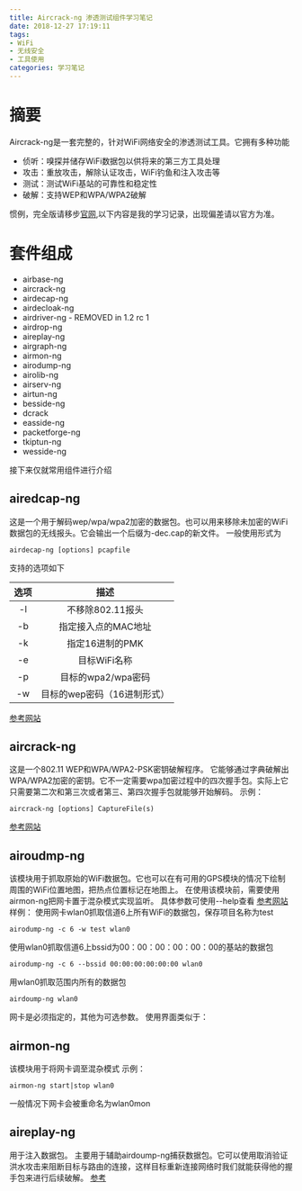 ```yaml
---
title: Aircrack-ng 渗透测试组件学习笔记
date: 2018-12-27 17:19:11
tags:
- WiFi
- 无线安全
- 工具使用
categories: 学习笔记
---
```

# 摘要
Aircrack-ng是一套完整的，针对WiFi网络安全的渗透测试工具。它拥有多种功能
- 侦听：嗅探并储存WiFi数据包以供将来的第三方工具处理
- 攻击：重放攻击，解除认证攻击，WiFi钓鱼和注入攻击等
- 测试：测试WiFi基站的可靠性和稳定性
- 破解：支持WEP和WPA/WPA2破解
<!--more-->
惯例，完全版请移步[官网](http://www.aircrack-ng.org/doku.php),以下内容是我的学习记录，出现偏差请以官方为准。

# 套件组成

- airbase-ng
- aircrack-ng
- airdecap-ng
- airdecloak-ng
- airdriver-ng - REMOVED in 1.2 rc 1
- airdrop-ng
- aireplay-ng
- airgraph-ng
- airmon-ng
- airodump-ng
- airolib-ng
- airserv-ng
- airtun-ng
- besside-ng
- dcrack
- easside-ng
- packetforge-ng
- tkiptun-ng
- wesside-ng

接下来仅就常用组件进行介绍

## airedcap-ng
这是一个用于解码wep/wpa/wpa2加密的数据包。也可以用来移除未加密的WiFi数据包的无线报头。它会输出一个后缀为-dec.cap的新文件。
一般使用形式为
```
airdecap-ng [options] pcapfile
```
支持的选项如下

选项|描述
:-:|:-:
-l|不移除802.11报头
-b|指定接入点的MAC地址
-k|指定16进制的PMK
-e|目标WiFi名称
-p|目标的wpa2/wpa密码
-w|目标的wep密码（16进制形式）
[参考网站](http://www.aircrack-ng.org/doku.php?id=airdecap-ng)

## aircrack-ng
这是一个802.11 WEP和WPA/WPA2-PSK密钥破解程序。
它能够通过字典破解出WPA/WPA2加密的密钥。它不一定需要wpa加密过程中的四次握手包。实际上它只需要第二次和第三次或者第三、第四次握手包就能够开始解码。
示例：
```
aircrack-ng [options] CaptureFile(s)
```
[参考网站](http://www.aircrack-ng.org/doku.php?id=aircrack-ng)

## airoudmp-ng
该模块用于抓取原始的WiFi数据包。它也可以在有可用的GPS模块的情况下绘制周围的WiFi位置地图，把热点位置标记在地图上。
在使用该模块前，需要使用airmon-ng把网卡置于混杂模式实现监听。
具体参数可使用--help查看
[参考网站](http://www.aircrack-ng.org/doku.php?id=airodump-ng)
样例：
使用网卡wlan0抓取信道6上所有WiFi的数据包，保存项目名称为test
```
airodump-ng -c 6 -w test wlan0
```
使用wlan0抓取信道6上bssid为00：00：00：00：00：00的基站的数据包
```
airodump-ng -c 6 --bssid 00:00:00:00:00:00 wlan0
```
用wlan0抓取范围内所有的数据包
```
airdoump-ng wlan0
```
网卡是必须指定的，其他为可选参数。
使用界面类似于：
![]()
## airmon-ng
该模块用于将网卡调至混杂模式
示例：
```
airmon-ng start|stop wlan0
```
一般情况下网卡会被重命名为wlan0mon

## aireplay-ng
用于注入数据包。
主要用于辅助airdoump-ng捕获数据包。它可以使用取消验证洪水攻击来阻断目标与路由的连接，这样目标重新连接网络时我们就能获得他的握手包来进行后续破解。
[参考](http://www.aircrack-ng.org/doku.php?id=aireplay-ng)